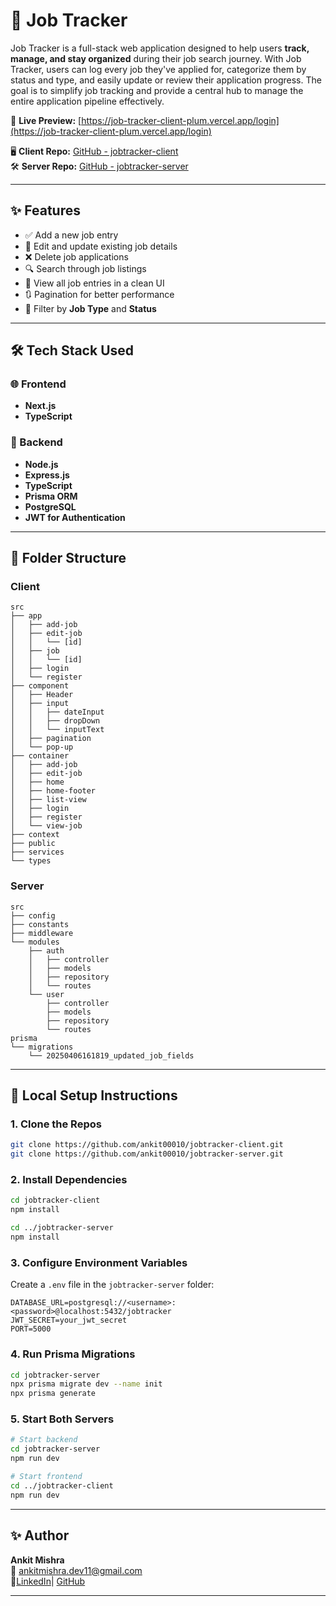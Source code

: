 # 📘 Job Tracker

Job Tracker is a full-stack web application designed to help users **track, manage, and stay organized** during their job search journey. With Job Tracker, users can log every job they've applied for, categorize them by status and type, and easily update or review their application progress. The goal is to simplify job tracking and provide a central hub to manage the entire application pipeline effectively.

🔗 **Live Preview:** [https://job-tracker-client-plum.vercel.app/login](https://job-tracker-client-plum.vercel.app/login)

🖥️ **Client Repo:** [GitHub - jobtracker-client](https://github.com/ankit00010/jobtracker-client.git)  
🛠️ **Server Repo:** [GitHub - jobtracker-server](https://github.com/ankit00010/jobtracker-server.git)

---

## ✨ Features

- ✅ Add a new job entry
- 📝 Edit and update existing job details
- ❌ Delete job applications
- 🔍 Search through job listings
- 📁 View all job entries in a clean UI
- 🔃 Pagination for better performance
- 🧫 Filter by **Job Type** and **Status**

---

## 🛠 Tech Stack Used

### 🌐 Frontend
- **Next.js**
- **TypeScript**

### 📁 Backend
- **Node.js**
- **Express.js**
- **TypeScript**
- **Prisma ORM**
- **PostgreSQL**
- **JWT for Authentication**

---

## 📂 Folder Structure

### Client
```
src
├── app
│   ├── add-job
│   ├── edit-job
│   │   └── [id]
│   ├── job
│   │   └── [id]
│   ├── login
│   └── register
├── component
│   ├── Header
│   ├── input
│   │   ├── dateInput
│   │   ├── dropDown
│   │   └── inputText
│   ├── pagination
│   └── pop-up
├── container
│   ├── add-job
│   ├── edit-job
│   ├── home
│   ├── home-footer
│   ├── list-view
│   ├── login
│   ├── register
│   └── view-job
├── context
├── public
├── services
└── types
```

### Server
```
src
├── config
├── constants
├── middleware
└── modules
    ├── auth
    │   ├── controller
    │   ├── models
    │   ├── repository
    │   └── routes
    └── user
        ├── controller
        ├── models
        ├── repository
        └── routes
prisma
└── migrations
    └── 20250406161819_updated_job_fields
```

---

## 🥪 Local Setup Instructions

### 1. Clone the Repos
```bash
git clone https://github.com/ankit00010/jobtracker-client.git
git clone https://github.com/ankit00010/jobtracker-server.git
```

### 2. Install Dependencies
```bash
cd jobtracker-client
npm install

cd ../jobtracker-server
npm install
```

### 3. Configure Environment Variables
Create a `.env` file in the `jobtracker-server` folder:
```env
DATABASE_URL=postgresql://<username>:<password>@localhost:5432/jobtracker
JWT_SECRET=your_jwt_secret
PORT=5000
```

### 4. Run Prisma Migrations
```bash
cd jobtracker-server
npx prisma migrate dev --name init
npx prisma generate
```

### 5. Start Both Servers
```bash
# Start backend
cd jobtracker-server
npm run dev

# Start frontend
cd ../jobtracker-client
npm run dev
```

---

## ✨ Author

**Ankit Mishra**  
📧 ankitmishra.dev11@gmail.com  
🔗[LinkedIn](https://www.linkedin.com/in/ankit-ravindra-mishra-19050121a/)| [GitHub](https://github.com/ankit00010)

---

